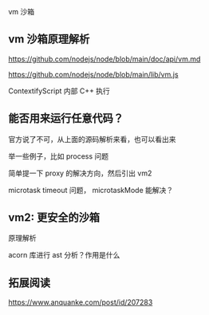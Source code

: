 

vm 沙箱

## vm 沙箱原理解析

https://github.com/nodejs/node/blob/main/doc/api/vm.md

https://github.com/nodejs/node/blob/main/lib/vm.js

ContextifyScript 内部 C++ 执行

## 能否用来运行任意代码？

官方说了不可，从上面的源码解析来看，也可以看出来


举一些例子，比如 process 问题


简单提一下 proxy 的解决方向，然后引出 vm2

microtask timeout 问题， microtaskMode 能解决？

## vm2: 更安全的沙箱

原理解析

acorn 库进行 ast 分析？作用是什么

## 拓展阅读

https://www.anquanke.com/post/id/207283